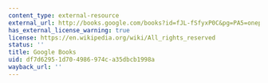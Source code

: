 ```yaml
---
content_type: external-resource
external_url: http://books.google.com/books?id=fJL-fSfyxP0C&pg=PA5=onepage
has_external_license_warning: true
license: https://en.wikipedia.org/wiki/All_rights_reserved
status: ''
title: Google Books
uid: df7d6295-1d70-4986-974c-a35dbcb1998a
wayback_url: ''
---
```

